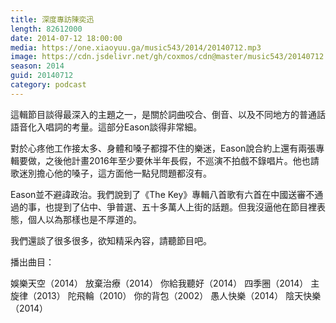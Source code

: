 ```yaml
---
title: 深度專訪陳奕迅
length: 82612000
date: 2014-07-12 18:00:00
media: https://one.xiaoyuu.ga/music543/2014/20140712.mp3
image: https://cdn.jsdelivr.net/gh/coxmos/cdn@master/music543/20140712.jpg
season: 2014
guid: 20140712
category: podcast
---
```


這輯節目談得最深入的主題之一，是關於詞曲咬合、倒音、以及不同地方的普通話語音化入唱詞的考量。這部分Eason談得非常細。

對於心疼他工作接太多、身體和嗓子都撐不住的樂迷，Eason說合約上還有兩張專輯要做，之後他計畫2016年至少要休半年長假，不巡演不拍戲不錄唱片。他也請歌迷別擔心他的嗓子，這方面他一點兒問題都沒有。

Eason並不避諱政治。我們說到了《The Key》專輯八首歌有六首在中國送審不通過的事，也提到了佔中、爭普選、五十多萬人上街的話題。但我沒逼他在節目裡表態，個人以為那樣也是不厚道的。

我們還談了很多很多，欲知精采內容，請聽節目吧。

播出曲目：

娛樂天空（2014）
放棄治療（2014）
你給我聽好（2014）
四季圈（2014）
主旋律（2013）
陀飛輪（2010）
你的背包（2002）
愚人快樂（2014）
陰天快樂（2014）
